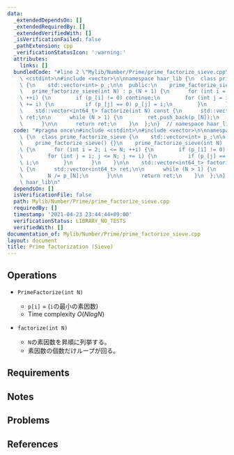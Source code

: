 ```yaml
---
data:
  _extendedDependsOn: []
  _extendedRequiredBy: []
  _extendedVerifiedWith: []
  _isVerificationFailed: false
  _pathExtension: cpp
  _verificationStatusIcon: ':warning:'
  attributes:
    links: []
  bundledCode: "#line 2 \"Mylib/Number/Prime/prime_factorize_sieve.cpp\"\n#include\
    \ <cstdint>\n#include <vector>\n\nnamespace haar_lib {\n  class prime_factorize_sieve\
    \ {\n    std::vector<int> p_;\n\n  public:\n    prime_factorize_sieve() {}\n \
    \   prime_factorize_sieve(int N) : p_(N + 1) {\n      for (int i = 2; i <= N;\
    \ ++i) {\n        if (p_[i] != 0) continue;\n        for (int j = i; j <= N; j\
    \ += i) {\n          if (p_[j] == 0) p_[j] = i;\n        }\n      }\n    }\n\n\
    \    std::vector<int64_t> factorize(int N) const {\n      std::vector<int64_t>\
    \ ret;\n\n      while (N > 1) {\n        ret.push_back(p_[N]);\n        N /= p_[N];\n\
    \      }\n\n      return ret;\n    }\n  };\n}  // namespace haar_lib\n"
  code: "#pragma once\n#include <cstdint>\n#include <vector>\n\nnamespace haar_lib\
    \ {\n  class prime_factorize_sieve {\n    std::vector<int> p_;\n\n  public:\n\
    \    prime_factorize_sieve() {}\n    prime_factorize_sieve(int N) : p_(N + 1)\
    \ {\n      for (int i = 2; i <= N; ++i) {\n        if (p_[i] != 0) continue;\n\
    \        for (int j = i; j <= N; j += i) {\n          if (p_[j] == 0) p_[j] =\
    \ i;\n        }\n      }\n    }\n\n    std::vector<int64_t> factorize(int N) const\
    \ {\n      std::vector<int64_t> ret;\n\n      while (N > 1) {\n        ret.push_back(p_[N]);\n\
    \        N /= p_[N];\n      }\n\n      return ret;\n    }\n  };\n}  // namespace\
    \ haar_lib\n"
  dependsOn: []
  isVerificationFile: false
  path: Mylib/Number/Prime/prime_factorize_sieve.cpp
  requiredBy: []
  timestamp: '2021-04-23 23:44:44+09:00'
  verificationStatus: LIBRARY_NO_TESTS
  verifiedWith: []
documentation_of: Mylib/Number/Prime/prime_factorize_sieve.cpp
layout: document
title: Prime factorization (Sieve)
---
```


## Operations

- `PrimeFactorize(int N)`
	- `p[i]` = (`i`の最小の素因数)
	- Time complexity $O(N log N)$

- `factorize(int N)`
	- `N`の素因数を昇順に列挙する。
	- 素因数の個数だけループが回る。

## Requirements

## Notes

## Problems

## References

